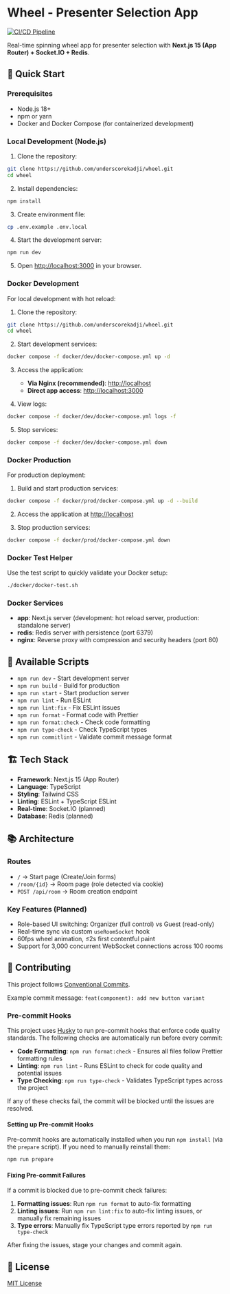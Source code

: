 # Wheel - Presenter Selection App

[![CI/CD Pipeline](https://github.com/underscorekadji/wheel/actions/workflows/ci.yml/badge.svg)](https://github.com/underscorekadji/wheel/actions/workflows/ci.yml)

Real-time spinning wheel app for presenter selection with **Next.js 15 (App Router) + Socket.IO + Redis**.

## 🚀 Quick Start

### Prerequisites

- Node.js 18+
- npm or yarn
- Docker and Docker Compose (for containerized development)

### Local Development (Node.js)

1. Clone the repository:

```bash
git clone https://github.com/underscorekadji/wheel.git
cd wheel
```

2. Install dependencies:

```bash
npm install
```

3. Create environment file:

```bash
cp .env.example .env.local
```

4. Start the development server:

```bash
npm run dev
```

5. Open [http://localhost:3000](http://localhost:3000) in your browser.

### Docker Development

For local development with hot reload:

1. Clone the repository:

```bash
git clone https://github.com/underscorekadji/wheel.git
cd wheel
```

2. Start development services:

```bash
docker compose -f docker/dev/docker-compose.yml up -d
```

3. Access the application:
   - **Via Nginx (recommended)**: [http://localhost](http://localhost)
   - **Direct app access**: [http://localhost:3000](http://localhost:3000)

4. View logs:

```bash
docker compose -f docker/dev/docker-compose.yml logs -f
```

5. Stop services:

```bash
docker compose -f docker/dev/docker-compose.yml down
```

### Docker Production

For production deployment:

1. Build and start production services:

```bash
docker compose -f docker/prod/docker-compose.yml up -d --build
```

2. Access the application at [http://localhost](http://localhost)

3. Stop production services:

```bash
docker compose -f docker/prod/docker-compose.yml down
```

### Docker Test Helper

Use the test script to quickly validate your Docker setup:

```bash
./docker/docker-test.sh
```

### Docker Services

- **app**: Next.js server (development: hot reload server, production: standalone server)
- **redis**: Redis server with persistence (port 6379)
- **nginx**: Reverse proxy with compression and security headers (port 80)

## 📝 Available Scripts

- `npm run dev` - Start development server
- `npm run build` - Build for production
- `npm run start` - Start production server
- `npm run lint` - Run ESLint
- `npm run lint:fix` - Fix ESLint issues
- `npm run format` - Format code with Prettier
- `npm run format:check` - Check code formatting
- `npm run type-check` - Check TypeScript types
- `npm run commitlint` - Validate commit message format

## 🏗️ Tech Stack

- **Framework**: Next.js 15 (App Router)
- **Language**: TypeScript
- **Styling**: Tailwind CSS
- **Linting**: ESLint + TypeScript ESLint
- **Real-time**: Socket.IO (planned)
- **Database**: Redis (planned)

## 📚 Architecture

### Routes

- `/` → Start page (Create/Join forms)
- `/room/{id}` → Room page (role detected via cookie)
- `POST /api/room` → Room creation endpoint

### Key Features (Planned)

- Role-based UI switching: Organizer (full control) vs Guest (read-only)
- Real-time sync via custom `useRoomSocket` hook
- 60fps wheel animation, ≤2s first contentful paint
- Support for 3,000 concurrent WebSocket connections across 100 rooms

## 🤝 Contributing

This project follows [Conventional Commits](https://conventionalcommits.org/).

Example commit message: `feat(component): add new button variant`

### Pre-commit Hooks

This project uses [Husky](https://typicode.github.io/husky/) to run pre-commit hooks that enforce code quality standards. The following checks are automatically run before every commit:

- **Code Formatting**: `npm run format:check` - Ensures all files follow Prettier formatting rules
- **Linting**: `npm run lint` - Runs ESLint to check for code quality and potential issues
- **Type Checking**: `npm run type-check` - Validates TypeScript types across the project

If any of these checks fail, the commit will be blocked until the issues are resolved.

#### Setting up Pre-commit Hooks

Pre-commit hooks are automatically installed when you run `npm install` (via the `prepare` script). If you need to manually reinstall them:

```bash
npm run prepare
```

#### Fixing Pre-commit Failures

If a commit is blocked due to pre-commit check failures:

1. **Formatting issues**: Run `npm run format` to auto-fix formatting
2. **Linting issues**: Run `npm run lint:fix` to auto-fix linting issues, or manually fix remaining issues
3. **Type errors**: Manually fix TypeScript type errors reported by `npm run type-check`

After fixing the issues, stage your changes and commit again.

## 📄 License

[MIT License](LICENSE)

